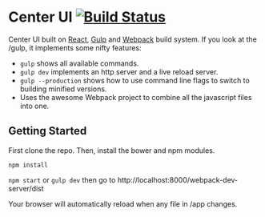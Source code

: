 # Center UI [![Build Status][travis-image]][travis-url]

Center UI built on [React](http://facebook.github.io/react/), [Gulp](http://gulpjs.com/) and [Webpack](http://webpack.github.io/) build system. If you look at the /gulp, it implements some nifty features:

* `gulp` shows all available commands.
* `gulp dev` implements an http server and a live reload server.
* `gulp --production` shows how to use command line flags to switch to building minified versions.
* Uses the awesome Webpack project to combine all the javascript files into one.

## Getting Started
First clone the repo. Then, install the bower and npm modules.

```
npm install
```

`npm start` or `gulp dev` then go to http://localhost:8000/webpack-dev-server/dist

Your browser will automatically reload when any file in /app changes.

[travis-url]: https://travis-ci.org/ozone-development/center-ui
[travis-image]: https://travis-ci.org/ozone-development/center-ui.svg
